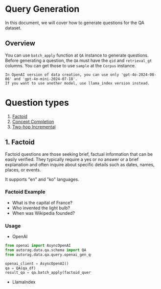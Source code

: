 # Query Generation

In this document, we will cover how to generate questions for the QA dataset.

## Overview

You can use `batch_apply` function at `QA` instance to generate questions.
Before generating a question, the `QA` must have the `qid` and `retrieval_gt` columns.
You can get those to use `sample` at the `Corpus` instance.

```{attention}
In OpenAI version of data creation, you can use only 'gpt-4o-2024-08-06' and 'gpt-4o-mini-2024-07-18'.
If you want to use another model, use llama_index version instead.
```

# Question types

1. [Factoid](#1-factoid)
2. [Concept Completion](#2-concept-completion)
3. [Two-hop Incremental](#3-two-hop-incremental)


## 1. Factoid
Factoid questions are those seeking brief, factual information that can be easily verified.
They typically require a yes or no answer or a brief explanation and often inquire about specific details such as dates, names, places, or events.

It supports "en" and "ko" languages.

### Factoid Example

- What is the capital of France?
- Who invented the light bulb?
- When was Wikipedia founded?

### Usage
- OpenAI

```python
from openai import AsyncOpenAI
from autorag.data.qa.schema import QA
from autorag.data.qa.query.openai_gen_query import factoid_query_gen

openai_client = AsyncOpenAI()
qa = QA(qa_df)
result_qa = qa.batch_apply(factoid_query_gen, client=openai_client, lang="ko")
```

- LlamaIndex

```python
from llama_index.llms.openai import OpenAI
from autorag.data.qa.schema import QA
from autorag.data.qa.query.llama_gen_query import factoid_query_gen

llm = OpenAI()
qa = QA(qa_df)
result_qa = qa.batch_apply(factoid_query_gen, llm=llm, lang="ko")
```

## 2. Concept Completion
A “concept completion” question asks directly about the essence or identity of a concept.

It supports "en" and "ko" languages.

### Usage

- OpenAI

```python
from openai import AsyncOpenAI
from autorag.data.qa.schema import QA
from autorag.data.qa.query.openai_gen_query import concept_completion_query_gen

openai_client = AsyncOpenAI()
qa = QA(qa_df)
result_qa = qa.batch_apply(concept_completion_query_gen, client=openai_client, lang="ko")
```

- LlamaIndex

```python
from llama_index.llms.openai import OpenAI
from autorag.data.qa.schema import QA
from autorag.data.qa.query.llama_gen_query import concept_completion_query_gen

llm = OpenAI()
qa = QA(qa_df)
result_qa = qa.batch_apply(concept_completion_query_gen, llm=llm, lang="ko")
```

## 3. Two-hop Incremental

This query generation method is coming from [this paper](https://arxiv.org/pdf/2404.00571).
For making a robust multi-hop question, it first selects what will be the answer.
Then, it generates a question from the first document.
After that, it evolves a question from the second document to the multi-hop question.

We recommend you to use `openai` version, because it is more stable at the result. It uses structured output.

You can use "en" and "ko" language.

### Example

- In which Mexican state can one find the Ciudad Deportiva, home to the Tecolotes de Nuevo Laredo?
- Which group has more members, New Jeans or Aespa?
- What is the name of the first album released by the band that performed at the 2022 Super Bowl halftime show?

### Usage

- OpenAI

```python
from openai import AsyncOpenAI
from autorag.data.qa.schema import QA
from autorag.data.qa.query.openai_gen_query import two_hop_incremental

openai_client = AsyncOpenAI()
qa = QA(qa_df)
result_qa = qa.batch_apply(two_hop_incremental, client=openai_client)
```

- LlamaIndex

```python
from llama_index.llms.openai import OpenAI
from autorag.data.qa.schema import QA
from autorag.data.qa.query.llama_gen_query import two_hop_incremental

llm = OpenAI()
qa = QA(qa_df)
result_qa = qa.batch_apply(two_hop_incremental, llm=llm)
```
